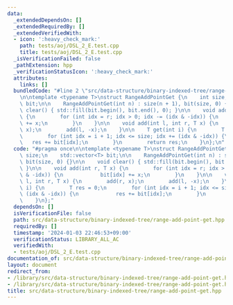 ```yaml
---
data:
  _extendedDependsOn: []
  _extendedRequiredBy: []
  _extendedVerifiedWith:
  - icon: ':heavy_check_mark:'
    path: tests/aoj/DSL_2_E.test.cpp
    title: tests/aoj/DSL_2_E.test.cpp
  _isVerificationFailed: false
  _pathExtension: hpp
  _verificationStatusIcon: ':heavy_check_mark:'
  attributes:
    links: []
  bundledCode: "#line 2 \"src/data-structure/binary-indexed-tree/range-add-point-get.hpp\"\
    \n\ntemplate <typename T>\nstruct RangeAddPointGet {\n    int size;\n    std::vector<T>\
    \ bit;\n\n    RangeAddPointGet(int n) : size(n + 1), bit(size, 0) {}\n\n    void\
    \ clear() { std::fill(bit.begin(), bit.end(), 0); }\n\n    void add(int r, T x)\
    \ {\n        for (int idx = r; idx > 0; idx -= (idx & -idx)) {\n            bit[idx]\
    \ += x;\n        }\n    }\n\n    void add(int l, int r, T x) {\n        add(r,\
    \ x);\n        add(l, -x);\n    }\n\n    T get(int i) {\n        T res = 0;\n\
    \        for (int idx = i + 1; idx <= size; idx += (idx & -idx)) {\n         \
    \   res += bit[idx];\n        }\n        return res;\n    }\n};\n"
  code: "#pragma once\n\ntemplate <typename T>\nstruct RangeAddPointGet {\n    int\
    \ size;\n    std::vector<T> bit;\n\n    RangeAddPointGet(int n) : size(n + 1),\
    \ bit(size, 0) {}\n\n    void clear() { std::fill(bit.begin(), bit.end(), 0);\
    \ }\n\n    void add(int r, T x) {\n        for (int idx = r; idx > 0; idx -= (idx\
    \ & -idx)) {\n            bit[idx] += x;\n        }\n    }\n\n    void add(int\
    \ l, int r, T x) {\n        add(r, x);\n        add(l, -x);\n    }\n\n    T get(int\
    \ i) {\n        T res = 0;\n        for (int idx = i + 1; idx <= size; idx +=\
    \ (idx & -idx)) {\n            res += bit[idx];\n        }\n        return res;\n\
    \    }\n};"
  dependsOn: []
  isVerificationFile: false
  path: src/data-structure/binary-indexed-tree/range-add-point-get.hpp
  requiredBy: []
  timestamp: '2024-01-03 22:46:53+09:00'
  verificationStatus: LIBRARY_ALL_AC
  verifiedWith:
  - tests/aoj/DSL_2_E.test.cpp
documentation_of: src/data-structure/binary-indexed-tree/range-add-point-get.hpp
layout: document
redirect_from:
- /library/src/data-structure/binary-indexed-tree/range-add-point-get.hpp
- /library/src/data-structure/binary-indexed-tree/range-add-point-get.hpp.html
title: src/data-structure/binary-indexed-tree/range-add-point-get.hpp
---
```

